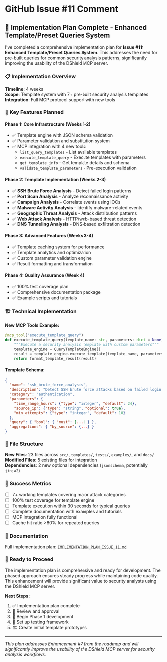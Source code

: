 # GitHub Issue #11 Comment

## 🚀 Implementation Plan Complete - Enhanced Template/Preset Queries System

I've completed a comprehensive implementation plan for **Issue #11: Enhanced Template/Preset Queries System**. This addresses the need for pre-built queries for common security analysis patterns, significantly improving the usability of the DShield MCP server.

### 📋 **Implementation Overview**

**Timeline**: 4 weeks  
**Scope**: Template system with 7+ pre-built security analysis templates  
**Integration**: Full MCP protocol support with new tools  

### 🎯 **Key Features Planned**

#### Phase 1: Core Infrastructure (Weeks 1-2)
- ✅ Template engine with JSON schema validation
- ✅ Parameter validation and substitution system  
- ✅ MCP integration with 4 new tools:
  - `list_query_templates` - List available templates
  - `execute_template_query` - Execute templates with parameters
  - `get_template_info` - Get template details and schema
  - `validate_template_parameters` - Pre-execution validation

#### Phase 2: Template Implementation (Weeks 2-3)
- ✅ **SSH Brute Force Analysis** - Detect failed login patterns
- ✅ **Port Scan Analysis** - Analyze reconnaissance activity  
- ✅ **Campaign Analysis** - Correlate events using IOCs
- ✅ **Malware Activity Analysis** - Identify malware-related events
- ✅ **Geographic Threat Analysis** - Attack distribution patterns
- ✅ **Web Attack Analysis** - HTTP/web-based threat detection
- ✅ **DNS Tunneling Analysis** - DNS-based exfiltration detection

#### Phase 3: Advanced Features (Weeks 3-4)
- ✅ Template caching system for performance
- ✅ Template analytics and optimization
- ✅ Custom parameter validation engine
- ✅ Result formatting and transformation

#### Phase 4: Quality Assurance (Week 4)
- ✅ 100% test coverage plan
- ✅ Comprehensive documentation package
- ✅ Example scripts and tutorials

### 🏗️ **Technical Implementation**

#### New MCP Tools Example:
```python
@mcp_tool("execute_template_query")
def execute_template_query(template_name: str, parameters: dict = None) -> dict:
    """Execute a security analysis template with custom parameters"""
    template_engine = QueryTemplateEngine()
    result = template_engine.execute_template(template_name, parameters)
    return format_template_result(result)
```

#### Template Schema:
```json
{
  "name": "ssh_brute_force_analysis",
  "description": "Detect SSH brute force attacks based on failed login patterns",
  "category": "authentication",
  "parameters": {
    "time_range_hours": {"type": "integer", "default": 24},
    "source_ip": {"type": "string", "optional": true},
    "min_attempts": {"type": "integer", "default": 10}
  },
  "query": { "bool": { "must": [...] } },
  "aggregations": { "by_source": {...} }
}
```

### 📁 **File Structure**
**New Files**: 23 files across `src/`, `templates/`, `tests/`, `examples/`, and `docs/`  
**Modified Files**: 5 existing files for integration  
**Dependencies**: 2 new optional dependencies (`jsonschema`, potentially `jinja2`)

### 🎯 **Success Metrics**
- [ ] 7+ working templates covering major attack categories
- [ ] 100% test coverage for template engine  
- [ ] Template execution within 30 seconds for typical queries
- [ ] Complete documentation with examples and tutorials
- [ ] MCP integration fully functional
- [ ] Cache hit ratio >80% for repeated queries

### 🔗 **Documentation**
Full implementation plan: [`IMPLEMENTATION_PLAN_ISSUE_11.md`](IMPLEMENTATION_PLAN_ISSUE_11.md)

### 🚀 **Ready to Proceed**
The implementation plan is comprehensive and ready for development. The phased approach ensures steady progress while maintaining code quality. This enhancement will provide significant value to security analysts using the DShield MCP server.

**Next Steps:**
1. ✅ Implementation plan complete
2. 🔄 Review and approval
3. 🎯 Begin Phase 1 development
4. 🧪 Set up testing framework
5. 🏗️ Create initial template prototypes

---
*This plan addresses Enhancement #7 from the roadmap and will significantly improve the usability of the DShield MCP server for security analysis workflows.*